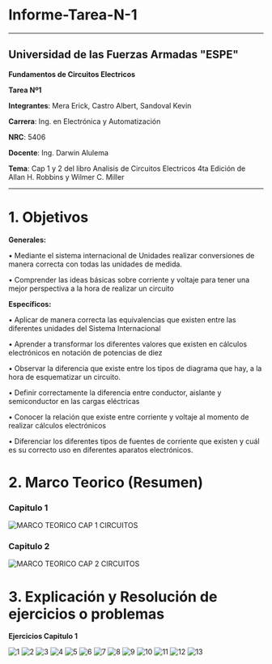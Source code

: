 # Informe-Tarea-N-1

----------------------------------------
## **Universidad de las Fuerzas Armadas "ESPE"**

 **Fundamentos de Circuitos Electricos**

 **Tarea Nº1**

**Integrantes**: Mera Erick, Castro Albert, Sandoval Kevin 

**Carrera**: Ing. en Electrónica y Automatización 

**NRC**: 5406

**Docente**: Ing. Darwin Alulema 

**Tema**: Cap 1 y 2 del libro Analisis de Circuitos Electricos 4ta Edición  de Allan  H. Robbins y Wilmer C. Miller

----------------------------------------------

# 1. Objetivos 

**Generales:**

•	Mediante el sistema internacional de Unidades realizar conversiones de manera correcta con todas las unidades de medida.

•	Comprender las ideas básicas sobre corriente y voltaje para tener una mejor perspectiva a la hora de realizar un circuito 

**Específicos:** 

•	Aplicar de manera correcta las equivalencias que existen entre las diferentes unidades del Sistema Internacional

•	Aprender a transformar los diferentes valores que existen en cálculos electrónicos en notación de potencias de diez

•	Observar la diferencia que existe entre los tipos de diagrama que hay, a la hora de esquematizar un circuito.  


•	Definir correctamente la diferencia entre conductor, aislante y semiconductor en las cargas eléctricas 

•	Conocer la relación que existe entre corriente y voltaje al momento de realizar cálculos electrónicos 


•	Diferenciar los diferentes tipos de fuentes de corriente que existen y cuál es su correcto uso en diferentes aparatos electrónicos. 

# 2. Marco Teorico (Resumen)

### Capitulo 1 

![MARCO TEORICO CAP 1 CIRCUITOS](https://user-images.githubusercontent.com/84588860/121102588-8e9aec80-c7c3-11eb-96d6-864673de315a.jpeg)

### Capitulo 2 

![MARCO TEORICO CAP 2 CIRCUITOS](https://user-images.githubusercontent.com/84588860/121126011-16492100-c7ed-11eb-9d54-f30854156d04.jpeg)

# 3. Explicación y Resolución de ejercicios o problemas 

**Ejercicios Capitulo 1**

![1](https://user-images.githubusercontent.com/84588860/121133271-c1f76e80-c7f7-11eb-8bab-a8c313da8190.jpeg)
![2](https://user-images.githubusercontent.com/84588860/121133294-c754b900-c7f7-11eb-8c0d-36f69dd6dce2.jpeg)
![3](https://user-images.githubusercontent.com/84588860/121134062-9628b880-c7f8-11eb-8d9b-5e8b30c9e52f.jpeg)
![4](https://user-images.githubusercontent.com/84588860/121142520-ae510580-c801-11eb-9b03-69f06026be5c.jpeg)
![5](https://user-images.githubusercontent.com/84588860/121142532-b14bf600-c801-11eb-8f0e-6dd6c0c36944.jpeg)
![6](https://user-images.githubusercontent.com/84588860/121142538-b27d2300-c801-11eb-9bc8-2806532b9f3d.jpeg)
![7](https://user-images.githubusercontent.com/84588860/121142539-b315b980-c801-11eb-8aa2-e1e37b6476d7.jpeg)
![8](https://user-images.githubusercontent.com/84588860/121142545-b446e680-c801-11eb-9c9b-a2315ecb9667.jpeg)
![9](https://user-images.githubusercontent.com/84588860/121142552-b610aa00-c801-11eb-911b-a114f74ca035.jpeg)
![10](https://user-images.githubusercontent.com/84588860/121142556-b6a94080-c801-11eb-89e3-6c788aa5ab2b.jpeg)
![11](https://user-images.githubusercontent.com/84588860/121142557-b741d700-c801-11eb-9164-ef751ba748dc.jpeg)
![12](https://user-images.githubusercontent.com/84588860/121142561-b8730400-c801-11eb-9f94-bf1a4f48c0db.jpeg)
![13](https://user-images.githubusercontent.com/84588860/121142565-ba3cc780-c801-11eb-95bb-cbe0a04edf97.jpeg)












